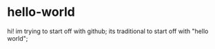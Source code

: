 # hello-world
hi! im trying to start off with github;
its traditional to start off with "hello world";
